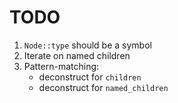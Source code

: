 # TODO

1. `Node::type` should be a symbol
1. Iterate on named children
1. Pattern-matching:
   - deconstruct for `children`
   - deconstruct for `named_children`

